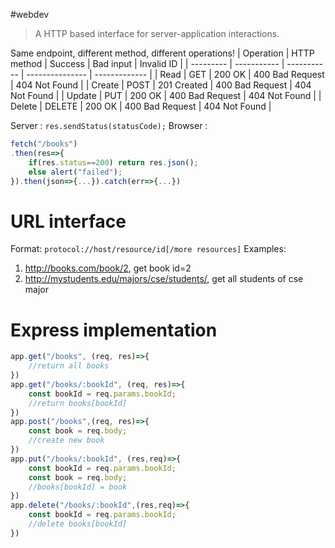 #webdev 

> A HTTP based interface for server-application interactions.

Same endpoint, different method, different operations!
| Operation | HTTP method | Success     | Bad input       | Invalid ID    |
| --------- | ----------- | ----------- | --------------- | ------------- |
| Read      | GET         | 200 OK      | 400 Bad Request | 404 Not Found |
| Create    | POST        | 201 Created | 400 Bad Request | 404 Not Found |
| Update    | PUT         | 200 OK      | 400 Bad Request | 404 Not Found |
| Delete    | DELETE      | 200 OK      | 400 Bad Request | 404 Not Found | 

Server : `res.sendStatus(statusCode);`
Browser :
```js
fetch("/books")
.then(res=>{
	if(res.status==200) return res.json();
	else alert("failed");
}).then(json=>{...}).catch(err=>{...})
```

# URL interface

Format: `protocol://host/resource/id[/more resources]`
Examples:
1. http://books.com/book/2, get book id=2 
2. http://mystudents.edu/majors/cse/students/, get all students of cse major


# Express implementation
```js
app.get("/books", (req, res)=>{
	//return all books
})
app.get("/books/:bookId", (req, res)=>{
	const bookId = req.params.bookId;
	//return books[bookId]
})
app.post("/books",(req, res)=>{
	const book = req.body;
	//create new book
})
app.put("/books/:bookId", (res,req)=>{
	const bookId = req.params.bookId;
	const book = req.body;
	//books[bookId] = book
})
app.delete("/books/:bookId",(res,req)=>{
	const bookId = req.params.bookId;
	//delete books[bookId]
})
```

